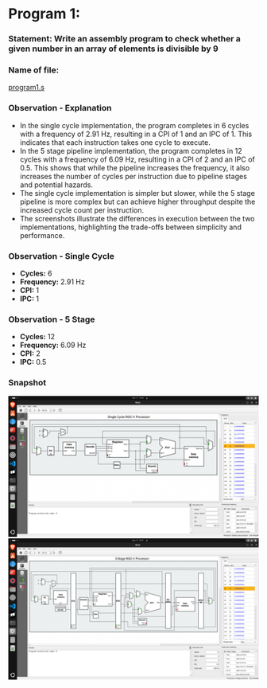 # Program 1: 
### Statement: Write an assembly program to check whether a given number in an array of elements is divisible by 9

### Name of file:
[program1.s](./program1.s)

### Observation - Explanation
- In the single cycle implementation, the program completes in 6 cycles with a frequency of 2.91 Hz, resulting in a CPI of 1 and an IPC of 1. This indicates that each instruction takes one cycle to execute.
- In the 5 stage pipeline implementation, the program completes in 12 cycles with a frequency of 6.09 Hz, resulting in a CPI of 2 and an IPC of 0.5. This shows that while the pipeline increases the frequency, it also increases the number of cycles per instruction due to pipeline stages and potential hazards.
- The single cycle implementation is simpler but slower, while the 5 stage pipeline is more complex but can achieve higher throughput despite the increased cycle count per instruction.
- The screenshots illustrate the differences in execution between the two implementations, highlighting the trade-offs between simplicity and performance.

### Observation - Single Cycle
- **Cycles:** 6
- **Frequency:** 2.91 Hz
- **CPI:** 1
- **IPC:** 1

### Observation - 5 Stage
- **Cycles:** 12
- **Frequency:** 6.09 Hz
- **CPI:** 2
- **IPC:** 0.5


### Snapshot
![Screenshot of RIPES window](program1_Single.png)
![Screenshot of RIPES window](program1_5P.png)
